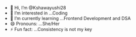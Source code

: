- 👋 Hi, I’m @Kshawayushi28
- 👀 I’m interested in ...Coding
- 🌱 I’m currently learning ...Frontend Development and DSA
- 😄 Pronouns: ...She/Her
- ⚡ Fun fact: ...Consistency is not my key

<!---
Kshawayushi28/Kshawayushi28 is a ✨ special ✨ repository because its `README.md` (this file) appears on your GitHub profile.
You can click the Preview link to take a look at your changes.
--->
